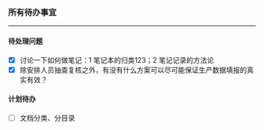 ### 所有待办事宜

---

#### 待处理问题
- [x] 讨论一下如何做笔记：1 笔记本的归类123；2 笔记记录的方法论
- [x] 除安排人员抽查复核之外，有没有什么方案可以尽可能保证生产数据填报的真实有效？

#### 计划待办
- [ ] 文档分类、分目录

